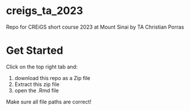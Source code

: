 # creigs_ta_2023
Repo for CREiGS short course 2023 at Mount Sinai by TA Christian Porras

# Get Started
Click on the top right tab and: 
1. download this repo as a Zip file
2. Extract this zip file
3. open the .Rmd file

Make sure all file paths are correct!
